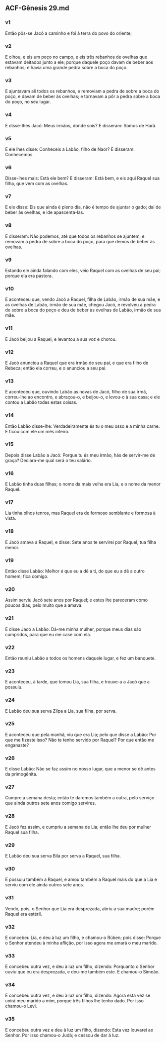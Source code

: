## ACF-Gênesis 29.md
### v1
 Então pôs-se Jacó a caminho e foi à terra do povo do oriente;
### v2
 E olhou, e eis um poço no campo, e eis três rebanhos de ovelhas que estavam deitados junto a ele; porque daquele poço davam de beber aos rebanhos; e havia uma grande pedra sobre a boca do poço.
### v3
 E ajuntavam ali todos os rebanhos, e removiam a pedra de sobre a boca do poço, e davam de beber às ovelhas; e tornavam a pôr a pedra sobre a boca do poço, no seu lugar.
### v4
 E disse-lhes Jacó: Meus irmãos, donde sois? E disseram: Somos de Harã.
### v5
 E ele lhes disse: Conheceis a Labão, filho de Naor? E disseram: Conhecemos.
### v6
 Disse-lhes mais: Está ele bem? E disseram: Está bem, e eis aqui Raquel sua filha, que vem com as ovelhas.
### v7
 E ele disse: Eis que ainda é pleno dia, não é tempo de ajuntar o gado; dai de beber às ovelhas, e ide apascentá-las.
### v8
 E disseram: Não podemos, até que todos os rebanhos se ajuntem, e removam a pedra de sobre a boca do poço, para que demos de beber às ovelhas.
### v9
 Estando ele ainda falando com eles, veio Raquel com as ovelhas de seu pai; porque ela era pastora.
### v10
 E aconteceu que, vendo Jacó a Raquel, filha de Labão, irmão de sua mãe, e as ovelhas de Labão, irmão de sua mãe, chegou Jacó, e revolveu a pedra de sobre a boca do poço e deu de beber às ovelhas de Labão, irmão de sua mãe.
### v11
 E Jacó beijou a Raquel, e levantou a sua voz e chorou.
### v12
 E Jacó anunciou a Raquel que era irmão de seu pai, e que era filho de Rebeca; então ela correu, e o anunciou a seu pai.
### v13
 E aconteceu que, ouvindo Labão as novas de Jacó, filho de sua irmã, correu-lhe ao encontro, e abraçou-o, e beijou-o, e levou-o à sua casa; e ele contou a Labão todas estas coisas.
### v14
 Então Labão disse-lhe: Verdadeiramente és tu o meu osso e a minha carne. E ficou com ele um mês inteiro.
### v15
 Depois disse Labão a Jacó: Porque tu és meu irmão, hás de servir-me de graça? Declara-me qual será o teu salário.
### v16
 E Labão tinha duas filhas; o nome da mais velha era Lia, e o nome da menor Raquel.
### v17
 Lia tinha olhos tenros, mas Raquel era de formoso semblante e formosa à vista.
### v18
 E Jacó amava a Raquel, e disse: Sete anos te servirei por Raquel, tua filha menor.
### v19
 Então disse Labão: Melhor é que eu a dê a ti, do que eu a dê a outro homem; fica comigo.
### v20
 Assim serviu Jacó sete anos por Raquel; e estes lhe pareceram como poucos dias, pelo muito que a amava.
### v21
 E disse Jacó a Labão: Dá-me minha mulher, porque meus dias são cumpridos, para que eu me case com ela.
### v22
 Então reuniu Labão a todos os homens daquele lugar, e fez um banquete.
### v23
 E aconteceu, à tarde, que tomou Lia, sua filha, e trouxe-a a Jacó que a possuiu.
### v24
 E Labão deu sua serva Zilpa a Lia, sua filha, por serva.
### v25
 E aconteceu que pela manhã, viu que era Lia; pelo que disse a Labão: Por que me fizeste isso? Não te tenho servido por Raquel? Por que então me enganaste?
### v26
 E disse Labão: Não se faz assim no nosso lugar, que a menor se dê antes da primogênita.
### v27
 Cumpre a semana desta; então te daremos também a outra, pelo serviço que ainda outros sete anos comigo servires.
### v28
 E Jacó fez assim, e cumpriu a semana de Lia; então lhe deu por mulher Raquel sua filha.
### v29
 E Labão deu sua serva Bila por serva a Raquel, sua filha.
### v30
 E possuiu também a Raquel, e amou também a Raquel mais do que a Lia e serviu com ele ainda outros sete anos.
### v31
 Vendo, pois, o Senhor que Lia era desprezada, abriu a sua madre; porém Raquel era estéril.
### v32
 E concebeu Lia, e deu à luz um filho, e chamou-o Rúben; pois disse: Porque o Senhor atendeu à minha aflição, por isso agora me amará o meu marido.
### v33
 E concebeu outra vez, e deu à luz um filho, dizendo: Porquanto o Senhor ouviu que eu era desprezada, e deu-me também este. E chamou-o Simeão.
### v34
 E concebeu outra vez, e deu à luz um filho, dizendo: Agora esta vez se unirá meu marido a mim, porque três filhos lhe tenho dado. Por isso chamou-o Levi.
### v35
 E concebeu outra vez e deu à luz um filho, dizendo: Esta vez louvarei ao Senhor. Por isso chamou-o Judá; e cessou de dar à luz.
